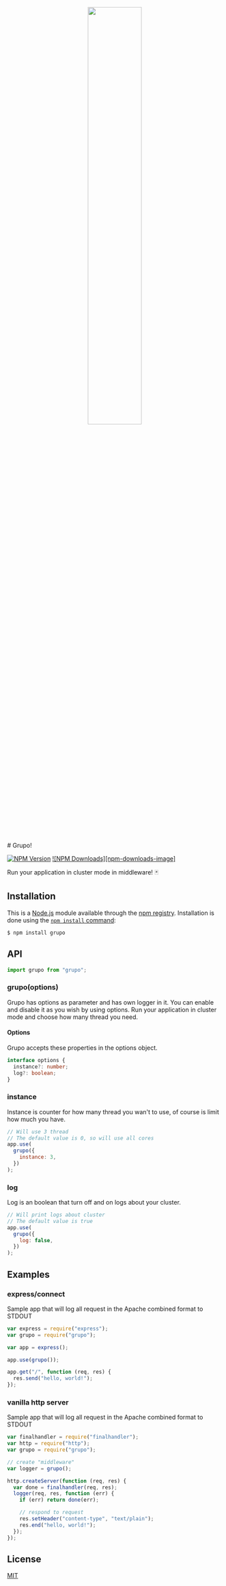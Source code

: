 <center>
<img width="50%" src="https://user-images.githubusercontent.com/53150440/175107210-450ba9f7-661b-488a-aeeb-4f469aecf307.png"></img>
</center>
# Grupo!

[![NPM Version][npm-version-image]][npm-url]
[![NPM Downloads][npm-downloads-image]][npm-url]

Run your application in cluster mode in middleware! 🃏

## Installation

This is a [Node.js](https://nodejs.org/en/) module available through the
[npm registry](https://www.npmjs.com/). Installation is done using the
[`npm install` command](https://docs.npmjs.com/getting-started/installing-npm-packages-locally):

```sh
$ npm install grupo
```

## API

<!-- eslint-disable no-unused-vars -->

```js
import grupo from "grupo";
```

### grupo(options)

Grupo has options as parameter and has own logger in it. You can enable and disable it as you wish by using options. Run your application in cluster mode and choose how many thread you need.

#### Options

Grupo accepts these properties in the options object.

```ts
interface options {
  instance?: number;
  log?: boolean;
}
```

### instance

Instance is counter for how many thread you wan't to use, of course is limit how much you have.

```js
// Will use 3 thread
// The default value is 0, so will use all cores
app.use(
  grupo({
    instance: 3,
  })
);
```

### log

Log is an boolean that turn off and on logs about your cluster.

```js
// Will print logs about cluster
// The default value is true
app.use(
  grupo({
    log: false,
  })
);
```

## Examples

### express/connect

Sample app that will log all request in the Apache combined format to STDOUT

```js
var express = require("express");
var grupo = require("grupo");

var app = express();

app.use(grupo());

app.get("/", function (req, res) {
  res.send("hello, world!");
});
```

### vanilla http server

Sample app that will log all request in the Apache combined format to STDOUT

```js
var finalhandler = require("finalhandler");
var http = require("http");
var grupo = require("grupo");

// create "middleware"
var logger = grupo();

http.createServer(function (req, res) {
  var done = finalhandler(req, res);
  logger(req, res, function (err) {
    if (err) return done(err);

    // respond to request
    res.setHeader("content-type", "text/plain");
    res.end("hello, world!");
  });
});
```

## License

[MIT](LICENSE)

[npm-url]: https://npmjs.org/package/grupo
[npm-version-image]: https://badgen.net/npm/v/grupo
